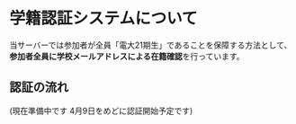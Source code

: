 # 学籍認証システムについて

当サーバーでは参加者が全員「電大21期生」であることを保障する方法として、**参加者全員に学校メールアドレスによる在籍確認**を行っています。

## 認証の流れ

(現在準備中です 4月9日をめどに認証開始予定です)